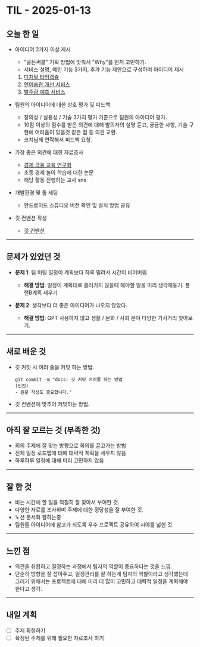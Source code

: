 # TIL - 2025-01-13

## 오늘 한 일

-   아이디어 2가지 이상 제시
    -   "골든써클" 기획 방법에 맞춰서 "Why"를 먼저 고민하기.
    -   서비스 설명, 메인 기능 3가지, 추가 기능 제안으로 구성하여 아이디어 제시
    1. [디지털 타임캡슐](https://www.notion.so/179c2f3f4a7780ebb11dd41fb55398a6?pvs=4)
    2. [언어습관 개선 서비스](https://www.notion.so/179c2f3f4a7780bfaec7e707d754007d?pvs=4)
    3. [발주량 예측 서비스](https://www.notion.so/179c2f3f4a778015a639fb221f7710d6?pvs=4)
-   팀원의 아이디어에 대한 상호 평가 및 피드백
    -   창의성 / 실용성 / 기술 3가지 평가 기준으로 팀원의 아이디어 평가.
    -   10점 이상의 점수를 받은 의견에 대해 발의자의 설명 듣고, 궁금한 사항, 기술 구현에 어려움이 있을것 같은 점 등 의견 교환.
    -   코치님께 연락해서 피드백 요청.
-   가장 좋은 의견에 대한 자료조사

    -   [경제 금융 교육 연구회](https://cafe.naver.com/financialeducation)
    -   초등 경제 놀이 학습에 대한 논문
    -   해당 활동 진행하는 교사 sns

-   개발환경 및 툴 세팅
    -   안드로이드 스튜디오 버전 확인 및 설치 방법 공유
-   깃 컨벤션 작성
    -   [깃 컨벤션](https://www.notion.so/Git-Commit-Message-Convention-174c2f3f4a77816b9acfc45266a6adfe?pvs=4)

---

## 문제가 있었던 것

-   **문제 1**: 팀 미팅 일정이 계획보다 하루 밀려서 시간이 비어버림

    -   **해결 방법**: 일정이 계획대로 흘러가지 않을때 해야할 일을 미리 생각해놓기. 플랜B계획 세우기

-   **문제 2**: 생각보다 더 좋은 아이디어가 나오지 않았다.
    -   **해결 방법**: GPT 사용하지 않고 생활 / 문화 / 사회 분야 다양한 기사거리 찾아보기.

---

## 새로 배운 것

-   깃 커밋 시 여러 줄을 커밋 하는 방법.

    ```
    git commit -m "docs: 깃 커밋 여러줄 하는 방법
    (빈칸)
    - 원문 작성도 중요합니다."
    ```

-   깃 컨벤션에 맞추어 커밋하는 방법.

---

## 아직 잘 모르는 것 (부족한 것)

-   회의 주제에 잘 맞는 방향으로 회의를 끌고가는 방법
-   전체 일정 로드맵에 대해 대략적 계획을 세우지 않음
-   하루하루 일정에 대해 미리 고민하지 않음

---

## 잘 한 것

-   비는 시간에 할 일을 적절히 잘 찾아서 부여한 것.
-   다양한 자료를 조사하며 주제에 대한 정당성을 잘 부여한 것.
-   노션 문서화 잘하는중
-   팀원들 아이디어에 참고가 되도록 우수 프로젝트 공유하여 시야를 넓힌 것.

---

## 느낀 점

-   의견을 취합하고 결정하는 과정에서 팀자의 역할이 중요하다는 것을 느낌.
-   단순히 방향을 잘 잡아주고, 일정관리를 잘 하는게 팀자의 역할이라고 생각했는데 그러기 위해서는 프로젝트에 대해 미리 더 많이 고민하고 대략적 일정을 계획해야 한다고 생각.

---

## 내일 계획

-   [ ] 주제 확정하기
-   [ ] 확정된 주제를 위해 필요한 자료조사 하기
